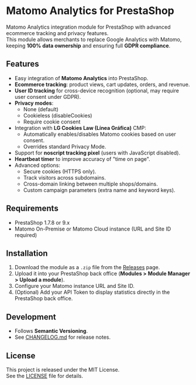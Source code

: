 # Matomo Analytics for PrestaShop

Matomo Analytics integration module for PrestaShop with advanced ecommerce tracking and privacy features.  
This module allows merchants to replace Google Analytics with Matomo, keeping **100% data ownership** and ensuring full **GDPR compliance**.

## Features

- Easy integration of **Matomo Analytics** into PrestaShop.
- **Ecommerce tracking**: product views, cart updates, orders, and revenue.
- **User ID tracking** for cross-device recognition (optional, may require user consent under GDPR).
- **Privacy modes**:
  - None (default)
  - Cookieless (disableCookies)
  - Require cookie consent
- Integration with **LG Cookies Law (Línea Gráfica)** CMP:
  - Automatically enables/disables Matomo cookies based on user consent.
  - Overrides standard Privacy Mode.
- Support for **noscript tracking pixel** (users with JavaScript disabled).
- **Heartbeat timer** to improve accuracy of "time on page".
- Advanced options:
  - Secure cookies (HTTPS only).
  - Track visitors across subdomains.
  - Cross-domain linking between multiple shops/domains.
  - Custom campaign parameters (extra name and keyword keys).

## Requirements

- PrestaShop 1.7.8 or 9.x  
- Matomo On-Premise or Matomo Cloud instance (URL and Site ID required)

## Installation

1. Download the module as a `.zip` file from the [Releases](../../releases) page.
2. Upload it into your PrestaShop back office (**Modules > Module Manager > Upload a module**).
3. Configure your Matomo instance URL and Site ID.
4. (Optional) Add your API Token to display statistics directly in the PrestaShop back office.

## Development

- Follows **Semantic Versioning**.
- See [CHANGELOG.md](CHANGELOG.md) for release notes.

## License

This project is released under the MIT License.  
See the [LICENSE](LICENSE) file for details.
